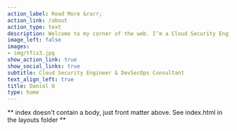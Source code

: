 ```yaml
---
action_label: Read More &rarr;
action_link: /about
action_type: text
description: Welcome to my corner of the web. I’m a Cloud Security Engineer with expertise in AWS, Azure, and GCP, focusing on cloud administration, security, and DevOps. My work centers on helping teams and organizations build secure, scalable solutions to complex challenges. Beyond the cloud, I explore topics like automation, privacy law, and cinematography, areas where technology and creativity intersect. My goal is to make cloud security approachable and practical for engineers, teams, and organizations alike. This blog is where I share insights, lessons learned, and perspectives from my journey in the field.
image_left: false
images:
- img/tfis3.jpg
show_action_link: true
show_social_links: true
subtitle: Cloud Security Engineer & DevSecOps Consultant
text_align_left: true
title: Daniel O
type: home
---
```


** index doesn't contain a body, just front matter above.
See index.html in the layouts folder **

